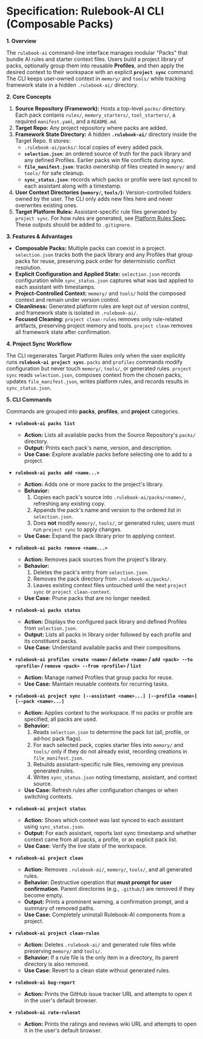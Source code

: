 # Specification: Rulebook-AI CLI (Composable Packs)

**1. Overview**

The `rulebook-ai` command-line interface manages modular "Packs" that bundle AI rules and starter context files. Users build a project library of packs, optionally group them into reusable **Profiles**, and then apply the desired context to their workspace with an explicit **`project sync`** command. The CLI keeps user-owned context in `memory/` and `tools/` while tracking framework state in a hidden `.rulebook-ai/` directory.

**2. Core Concepts**

1.  **Source Repository (Framework):** Hosts a top-level `packs/` directory. Each pack contains `rules/`, `memory_starters/`, `tool_starters/`, a required `manifest.yaml`, and a `README.md`.
2.  **Target Repo:** Any project repository where packs are added.
3.  **Framework State Directory:** A hidden **`.rulebook-ai/`** directory inside the Target Repo. It stores:
    *   `.rulebook-ai/packs/`: local copies of every added pack.
    *   **`selection.json`**: an ordered source of truth for the pack library and any defined Profiles. Earlier packs win file conflicts during sync.
    *   **`file_manifest.json`**: tracks ownership of files created in `memory/` and `tools/` for safe cleanup.
    *   **`sync_status.json`**: records which packs or profile were last synced to each assistant along with a timestamp.
4.  **User Context Directories (`memory/`, `tools/`):** Version-controlled folders owned by the user. The CLI only adds new files here and never overwrites existing ones.
5.  **Target Platform Rules:** Assistant-specific rule files generated by `project sync`. For how rules are generated, see [Platform Rules Spec](platform_rules_spec.md). These outputs should be added to `.gitignore`.

**3. Features & Advantages**

*   **Composable Packs:** Multiple packs can coexist in a project. `selection.json` tracks both the pack library and any Profiles that group packs for reuse, preserving pack order for deterministic conflict resolution.
*   **Explicit Configuration and Applied State:** `selection.json` records configuration while `sync_status.json` captures what was last applied to each assistant with timestamps.
*   **Project-Controlled Context:** `memory/` and `tools/` hold the composed context and remain under version control.
*   **Cleanliness:** Generated platform rules are kept out of version control, and framework state is isolated in `.rulebook-ai/`.
*   **Focused Cleaning:** `project clean-rules` removes only rule-related artifacts, preserving project memory and tools. `project clean` removes all framework state after confirmation.

**4. Project Sync Workflow**

The CLI regenerates Target Platform Rules only when the user explicitly runs **`rulebook-ai project sync`**. `packs` and `profiles` commands modify configuration but never touch `memory/`, `tools/`, or generated rules. `project sync` reads `selection.json`, composes context from the chosen packs, updates `file_manifest.json`, writes platform rules, and records results in `sync_status.json`.

**5. CLI Commands**

Commands are grouped into **packs**, **profiles**, and **project** categories.

*   **`rulebook-ai packs list`**
    *   **Action:** Lists all available packs from the Source Repository's `packs/` directory.
    *   **Output:** Prints each pack's name, version, and description.
    *   **Use Case:** Explore available packs before selecting one to add to a project.

*   **`rulebook-ai packs add <name...>`**
    *   **Action:** Adds one or more packs to the project's library.
    *   **Behavior:**
        1.  Copies each pack's source into `.rulebook-ai/packs/<name>/`, refreshing any existing copy.
        2.  Appends the pack's name and version to the ordered list in `selection.json`.
        3.  Does **not** modify `memory/`, `tools/`, or generated rules; users must run `project sync` to apply changes.
    *   **Use Case:** Expand the pack library prior to applying context.

*   **`rulebook-ai packs remove <name...>`**
    *   **Action:** Removes pack sources from the project's library.
    *   **Behavior:**
        1.  Deletes the pack's entry from `selection.json`.
        2.  Removes the pack directory from `.rulebook-ai/packs/`.
        3.  Leaves existing context files untouched until the next `project sync` or `project clean-context`.
    *   **Use Case:** Prune packs that are no longer needed.

*   **`rulebook-ai packs status`**
    *   **Action:** Displays the configured pack library and defined Profiles from `selection.json`.
    *   **Output:** Lists all packs in library order followed by each profile and its constituent packs.
    *   **Use Case:** Understand available packs and their compositions.

*   **`rulebook-ai profiles create <name>` / `delete <name>` / `add <pack> --to <profile>` / `remove <pack> --from <profile>` / `list`**
    *   **Action:** Manage named Profiles that group packs for reuse.
    *   **Use Case:** Maintain reusable contexts for recurring tasks.

*   **`rulebook-ai project sync [--assistant <name>...] [--profile <name>] [--pack <name>...]`**
    *   **Action:** Applies context to the workspace. If no packs or profile are specified, all packs are used.
    *   **Behavior:**
        1.  Reads `selection.json` to determine the pack list (all, profile, or ad‑hoc pack flags).
        2.  For each selected pack, copies starter files into `memory/` and `tools/` only if they do not already exist, recording creations in `file_manifest.json`.
        3.  Rebuilds assistant-specific rule files, removing any previous generated rules.
        4.  Writes `sync_status.json` noting timestamp, assistant, and context source.
    *   **Use Case:** Refresh rules after configuration changes or when switching contexts.

*   **`rulebook-ai project status`**
    *   **Action:** Shows which context was last synced to each assistant using `sync_status.json`.
    *   **Output:** For each assistant, reports last sync timestamp and whether context came from all packs, a profile, or an explicit pack list.
    *   **Use Case:** Verify the live state of the workspace.

*   **`rulebook-ai project clean`**
    *   **Action:** Removes `.rulebook-ai/`, `memory/`, `tools/`, and all generated rules.
    *   **Behavior:** Destructive operation that **must prompt for user confirmation**. Parent directories (e.g., `.github/`) are removed if they become empty.
    *   **Output:** Prints a prominent warning, a confirmation prompt, and a summary of removed paths.
    *   **Use Case:** Completely uninstall Rulebook-AI components from a project.

*   **`rulebook-ai project clean-rules`**
    *   **Action:** Deletes `.rulebook-ai/` and generated rule files while preserving `memory/` and `tools/`.
    *   **Behavior:** If a rule file is the only item in a directory, its parent directory is also removed.
    *   **Use Case:** Revert to a clean state without generated rules.

*   **`rulebook-ai bug-report`**
    *   **Action:** Prints the GitHub issue tracker URL and attempts to open it in the user's default browser.

*   **`rulebook-ai rate-ruleset`**
    *   **Action:** Prints the ratings and reviews wiki URL and attempts to open it in the user's default browser.

